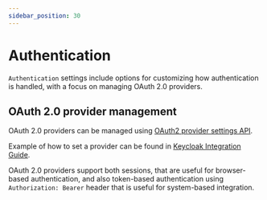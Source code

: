 ```yaml
---
sidebar_position: 30
---
```


# Authentication

`Authentication` settings include options for customizing how authentication is handled, with a focus on managing OAuth 2.0 providers.

## OAuth 2.0 provider management

OAuth 2.0 providers can be managed using [OAuth2 provider settings API](/api/core-other#tag/Settings/operation/updateOAuth2ProviderSettings).

Example of how to set a provider can be found in [Keycloak Integration Guide](../integration-guides/keycloak/provider-settings).

OAuth 2.0 providers support both sessions, that are useful for browser-based authentication, and also token-based authentication using `Authorization: Bearer` header that is useful for system-based integration.
